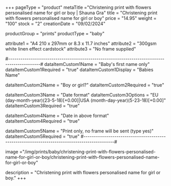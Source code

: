 +++
pageType = "product"
metaTitle ="Christening print with flowers personalised name for girl or boy | Shauna Gra"
title = "Christening print with flowers personalised name for girl or boy"
price = "14.95"
weight = "100" 
stock = "2"
creationDate = "09/02/2024"

productGroup = "prints"
productType = "baby"
 
attribute1 = "A4 210 x 297mm or 8.3 x 11.7 inches" 
attribute2 = "300gsm white linen effect cardstock"
attribute3 = "No frame supplied"

#---------------------------------------------------------------------------------------------#
dataItemCustom1Name = "Baby's first name only"
dataItemCustom1Required = "true"
dataItemCustom1Display = "Babies Name"

dataItemCustom2Name = "Boy or girl?"
dataItemCustom2Required = "true"

dataItemCustom3Name = "Date format"
dataItemCustom3Options = "EU (day-month-year)(23-5-18)[+0.00]|USA (month-day-year)(5-23-18)[+0.00]"
dataItemCustom3Required = "true"

dataItemCustom4Name = "Date in above format"
dataItemCustom4Required = "true"

dataItemCustom5Name = "Print only, no frame will be sent (type yes)"
dataItemCustom5Required = "true"
#---------------------------------------------------------------------------------------------#

image ="/img/prints/baby/christening-print-with-flowers-personalised-name-for-girl-or-boy/christening-print-with-flowers-personalised-name-for-girl-or-boy"

description = "Christening print with flowers personalised name for girl or boy."
+++
